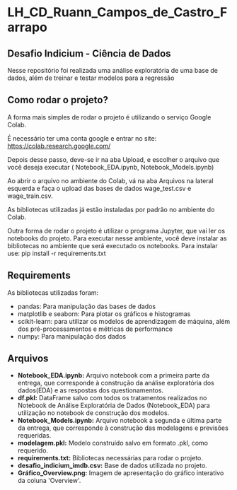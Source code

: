 # LH_CD_Ruann_Campos_de_Castro_Farrapo
## Desafio Indicium - Ciência de Dados

Nesse repositório foi realizada uma análise exploratória de uma base de dados, além de treinar e testar modelos para a regressão 

## Como rodar o projeto? 
A forma mais simples de rodar o projeto é utilizando o serviço Google Colab. 

É necessário ter uma conta google e entrar no site: https://colab.research.google.com/

Depois desse passo, deve-se ir na aba Upload, e escolher o arquivo que você deseja executar ( Notebook_EDA.ipynb, Notebook_Models.ipynb)

Ao abrir o arquivo no ambiente do Colab, vá na aba Arquivos na lateral esquerda e faça o upload das bases de dados wage_test.csv e wage_train.csv. 

As bibliotecas utilizadas já estão instaladas por padrão no ambiente do Colab.

Outra forma de rodar o projeto é utilizar o programa Jupyter, que vai ler os notebooks do projeto. Para executar nesse ambiente, você deve instalar as bibliotecas no ambiente que será executado os notebooks. Para instalar use: pip install -r requirements.txt

## Requirements   
As bibliotecas utilizadas foram: 
- pandas: Para manipulação das bases de dados
- matplotlib e seaborn: Para plotar os gráficos e histogramas
- scikit-learn: para utilizar os modelos de aprendizagem de máquina, além dos pré-processamentos e métricas de performance
- numpy: Para manipulação dos dados

## Arquivos
- **Notebook_EDA.ipynb:** Arquivo notebook com a primeira parte da entrega, que corresponde à construção da análise exploratória dos dados(EDA) e as respostas dos questionamentos.
- **df.pkl:** DataFrame salvo com todos os tratamentos realizados no Notebook de Análise Exploratória de Dados (Notebook_EDA) para utilização no notebook de construção dos modelos.
- **Notebook_Models.ipynb:** Arquivo notebook a segunda e última parte da entrega, que corresponde à construção das modelagens e previsões requeridas.
- **modelagem.pkl:** Modelo construído salvo em formato .pkl, como requerido.
- **requirements.txt:** Bibliotecas necessárias para rodar o projeto.
- **desafio_indicium_imdb.csv:** Base de dados utilizada no projeto.
- **Gráfico_Overview.png:** Imagem de apresentação do gráfico interativo da coluna 'Overview'.